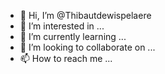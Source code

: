 - 👋 Hi, I’m @Thibautdewispelaere
- 👀 I’m interested in ...
- 🌱 I’m currently learning ...
- 💞️ I’m looking to collaborate on ...
- 📫 How to reach me ...

<!---
Thibautdewispelaere/Thibautdewispelaere is a ✨ special ✨ repository because its `README.md` (this file) appears on your GitHub profile.
You can click the Preview link to take a look at your changes.
--->
